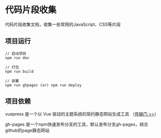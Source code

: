 # 代码片段收集

代码片段收集文档，收集一些常用的JavaScript、CSS等片段

## 项目运行

```
// 启动项目
npm run dev

// 打包
npm run build

// 部署
npm run ghpages (or) npm run deploy
```
## 项目依赖

vuepress 是一个以 Vue 驱动的主题系统的简约静态网站生成工具 （[传输门 >>](https://www.vuepress.cn/)）

gh-pages 是一个npm快速发布分支的工具，默认发布分支gh-pages，结合github的page静态网站